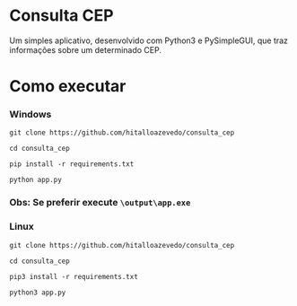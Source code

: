 # Consulta CEP
Um simples aplicativo, desenvolvido com Python3 e PySimpleGUI, que traz informações sobre um determinado CEP.


# Como executar
### Windows
~~~
git clone https://github.com/hitalloazevedo/consulta_cep
~~~
~~~
cd consulta_cep
~~~
~~~
pip install -r requirements.txt
~~~
~~~
python app.py
~~~
### Obs: Se preferir execute `\output\app.exe`

### Linux
~~~
git clone https://github.com/hitalloazevedo/consulta_cep
~~~
~~~
cd consulta_cep
~~~
~~~
pip3 install -r requirements.txt
~~~
~~~
python3 app.py
~~~ 
